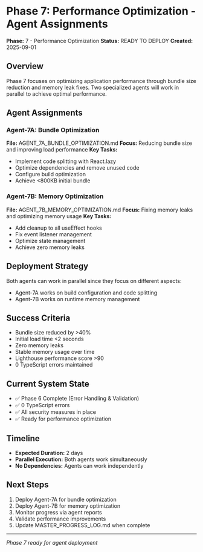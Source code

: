 # Phase 7: Performance Optimization - Agent Assignments
**Phase:** 7 - Performance Optimization
**Status:** READY TO DEPLOY
**Created:** 2025-09-01

## Overview
Phase 7 focuses on optimizing application performance through bundle size reduction and memory leak fixes. Two specialized agents will work in parallel to achieve optimal performance.

## Agent Assignments

### Agent-7A: Bundle Optimization
**File:** AGENT_7A_BUNDLE_OPTIMIZATION.md
**Focus:** Reducing bundle size and improving load performance
**Key Tasks:**
- Implement code splitting with React.lazy
- Optimize dependencies and remove unused code
- Configure build optimization
- Achieve <800KB initial bundle

### Agent-7B: Memory Optimization  
**File:** AGENT_7B_MEMORY_OPTIMIZATION.md
**Focus:** Fixing memory leaks and optimizing memory usage
**Key Tasks:**
- Add cleanup to all useEffect hooks
- Fix event listener management
- Optimize state management
- Achieve zero memory leaks

## Deployment Strategy
Both agents can work in parallel since they focus on different aspects:
- Agent-7A works on build configuration and code splitting
- Agent-7B works on runtime memory management

## Success Criteria
- Bundle size reduced by >40%
- Initial load time <2 seconds
- Zero memory leaks
- Stable memory usage over time
- Lighthouse performance score >90
- 0 TypeScript errors maintained

## Current System State
- ✅ Phase 6 Complete (Error Handling & Validation)
- ✅ 0 TypeScript errors
- ✅ All security measures in place
- ✅ Ready for performance optimization

## Timeline
- **Expected Duration:** 2 days
- **Parallel Execution:** Both agents work simultaneously
- **No Dependencies:** Agents can work independently

## Next Steps
1. Deploy Agent-7A for bundle optimization
2. Deploy Agent-7B for memory optimization
3. Monitor progress via agent reports
4. Validate performance improvements
5. Update MASTER_PROGRESS_LOG.md when complete

---

*Phase 7 ready for agent deployment*